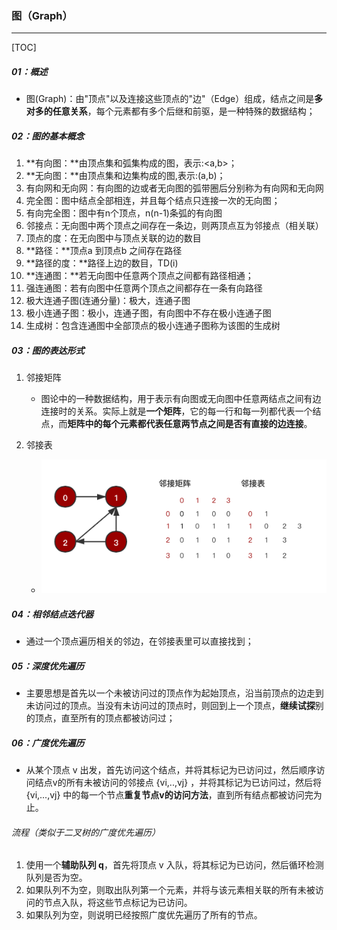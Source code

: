 ### 图（Graph）

------

[TOC]

##### 01：概述

- 图(Graph)：由"顶点"以及连接这些顶点的"边"（Edge）组成，结点之间是**多对多的任意关系**，每个元素都有多个后继和前驱，是一种特殊的数据结构；

##### 02：图的基本概念 

1. **有向图：**由顶点集和弧集构成的图，表示:<a,b>；
2. **无向图：**由顶点集和边集构成的图,表示:(a,b)；
3. 有向网和无向网：有向图的边或者无向图的弧带圈后分别称为有向网和无向网
4. 完全图：图中结点全部相连，并且每个结点只连接一次的无向图；
5. 有向完全图：图中有n个顶点，n(n-1)条弧的有向图
6. 邻接点：无向图中两个顶点之间存在一条边，则两顶点互为邻接点（相关联）
7. 顶点的度：在无向图中与顶点关联的边的数目 
8. **路径：**顶点a 到顶点b 之间存在路径
9. **路径的度：**路径上边的数目，TD(i)
10. **连通图：**若无向图中任意两个顶点之间都有路径相通；
11. 强连通图：若有向图中任意两个顶点之间都存在一条有向路径
12. 极大连通子图(连通分量)：极大，连通子图
13. 极小连通子图：极小，连通子图，有向图中不存在极小连通子图
14. 生成树：包含连通图中全部顶点的极小连通子图称为该图的生成树    	        

##### 03：图的表达形式

1. 邻接矩阵
   - 图论中的一种数据结构，用于表示有向图或无向图中任意两结点之间有边连接时的关系。实际上就是**一个矩阵**，它的每一行和每一列都代表一个结点，而**矩阵中的每个元素都代表任意两节点之间是否有直接的边连接**。

2. 邻接表
   - ![图](https://github.com/likang315/Algorithms-and-Data-Structures/blob/master/08%EF%BC%9A%E5%9B%BE/photos/%E5%9B%BE.png?raw=true)

##### 04：相邻结点迭代器

- 通过一个顶点遍历相关的邻边，在邻接表里可以直接找到；

##### 05：深度优先遍历

- 主要思想是首先以一个未被访问过的顶点作为起始顶点，沿当前顶点的边走到未访问过的顶点。当没有未访问过的顶点时，则回到上一个顶点，**继续试探**别的顶点，直至所有的顶点都被访问过；

##### 06：广度优先遍历

- 从某个顶点 v 出发，首先访问这个结点，并将其标记为已访问过，然后顺序访问结点v的所有未被访问的邻接点 {vi,..,vj} ，并将其标记为已访问过，然后将 {vi,...,vj} 中的每一个节点**重复节点v的访问方法**，直到所有结点都被访问完为止。

###### 流程（类似于二叉树的广度优先遍历）

1. 使用一个**辅助队列 q**，首先将顶点 v 入队，将其标记为已访问，然后循环检测队列是否为空。
2. 如果队列不为空，则取出队列第一个元素，并将与该元素相关联的所有未被访问的节点入队，将这些节点标记为已访问。
3. 如果队列为空，则说明已经按照广度优先遍历了所有的节点。



